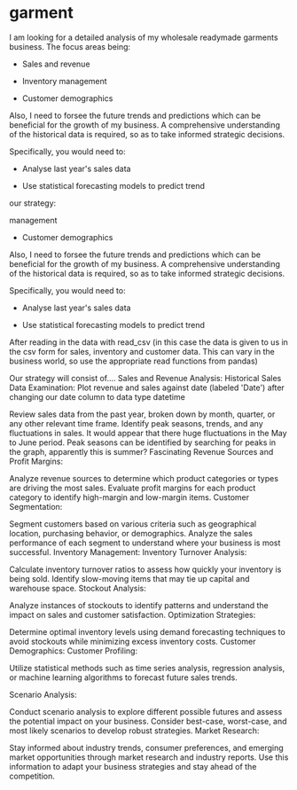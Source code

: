 # garment




I am looking for a detailed analysis of my wholesale readymade garments business. The focus areas being:

- Sales and revenue

- Inventory management

- Customer demographics

Also, I need to forsee the future trends and predictions which can be beneficial for the growth of my business. A comprehensive understanding of the historical data is required, so as to take informed strategic decisions.

Specifically, you would need to:

- Analyse last year's sales data

- Use statistical forecasting models to predict trend


our strategy: 

 management

- Customer demographics

Also, I need to forsee the future trends and predictions which can be beneficial for the growth of my business. A comprehensive understanding of the historical data is required, so as to take informed strategic decisions.

Specifically, you would need to:

- Analyse last year's sales data

- Use statistical forecasting models to predict trend

After reading in the data with read_csv (in this case the data is given to us in the csv form for sales, inventory and customer data. This can vary in the business world, so use the appropriate read functions from pandas)


Our strategy will consist of....
Sales and Revenue Analysis:
Historical Sales Data Examination:
Plot revenue and sales against date (labeled 'Date') after changing our date column to data type datetime


Review sales data from the past year, broken down by month, quarter, or any other relevant time frame.
Identify peak seasons, trends, and any fluctuations in sales.
It would appear that there huge fluctuations in the May to June period. Peak seasons can be identified by searching for peaks in the graph, apparently this is summer? Fascinating
Revenue Sources and Profit Margins:

Analyze revenue sources to determine which product categories or types are driving the most sales.
Evaluate profit margins for each product category to identify high-margin and low-margin items.
Customer Segmentation:

Segment  customers based on various criteria such as geographical location, purchasing behavior, or demographics.
Analyze the sales performance of each segment to understand where your business is most successful.
Inventory Management:
Inventory Turnover Analysis:

Calculate inventory turnover ratios to assess how quickly your inventory is being sold.
Identify slow-moving items that may tie up capital and warehouse space.
Stockout Analysis:

Analyze instances of stockouts to identify patterns and understand the impact on sales and customer satisfaction.
Optimization Strategies:

Determine optimal inventory levels using demand forecasting techniques to avoid stockouts while minimizing excess inventory costs.
Customer Demographics:
Customer Profiling:

Utilize statistical methods such as time series analysis, regression analysis, or machine learning algorithms to forecast future sales trends.

Scenario Analysis:

Conduct scenario analysis to explore different possible futures and assess the potential impact on your business.
Consider best-case, worst-case, and most likely scenarios to develop robust strategies.
Market Research:

Stay informed about industry trends, consumer preferences, and emerging market opportunities through market research and industry reports.
Use this information to adapt your business strategies and stay ahead of the competition.
